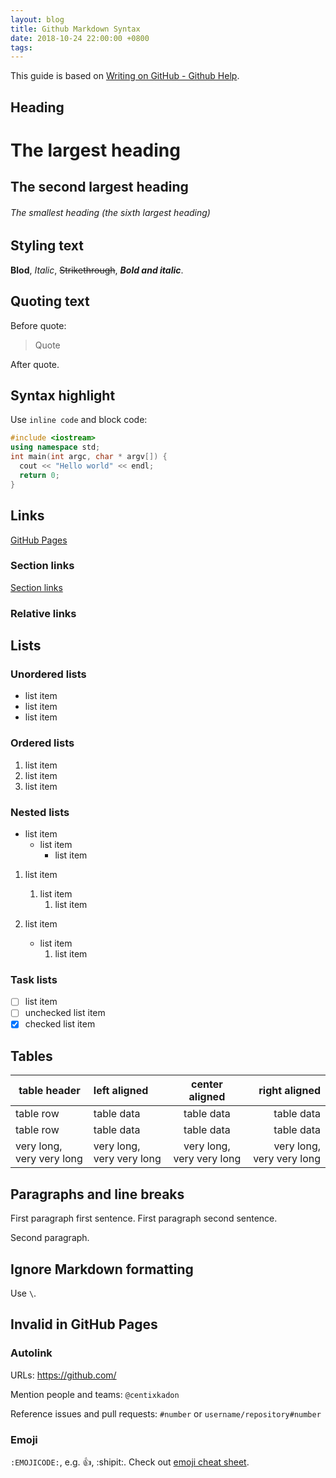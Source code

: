 ```yaml
---
layout: blog
title: Github Markdown Syntax
date: 2018-10-24 22:00:00 +0800
tags: 
---
```


This guide is based on [Writing on GitHub - Github Help](https://help.github.com/categories/writing-on-github/).

## Heading

# The largest heading
## The second largest heading
###### The smallest heading (the sixth largest heading)

## Styling text

**Blod**,
_Italic_,
~~Strikethrough~~,
**_Bold and italic_**.

## Quoting text

Before quote:

> Quote

After quote.

## Syntax highlight

Use `inline code` and block code:

```c++
#include <iostream>
using namespace std;
int main(int argc, char * argv[]) {
  cout << "Hello world" << endl;
  return 0;
}
```

## Links

[GitHub Pages](https://pages.github.com/)

### Section links

[Section links](#section-links)

### Relative links

## Lists

### Unordered lists

- list item
- list item
- list item

### Ordered lists

1. list item
1. list item
1. list item

### Nested lists

- list item
  - list item
    - list item

1. list item
   1. list item
      1. list item

1. list item
   - list item
     1. list item

### Task lists

- [ ] list item
- [ ] unchecked list item
- [x] checked list item

## Tables

| table header | left aligned | center aligned | right aligned |
| --- | :--- | :---: | ---: |
| table row | table data | table data | table data |
| table row | table data | table data | table data |
| very long, very very long | very long, very very long | very long, very very long | very long, very very long |

## Paragraphs and line breaks

First paragraph first sentence.
First paragraph second sentence.

Second paragraph.

## Ignore Markdown formatting

Use `\`.

## Invalid in GitHub Pages

### Autolink

URLs:
https://github.com/

Mention people and teams:
`@centixkadon`

Reference issues and pull requests:
`#number` or `username/repository#number`

### Emoji

`:EMOJICODE:`, e.g. :+1:, :shipit:.
Check out [emoji cheat sheet](https://www.webpagefx.com/tools/emoji-cheat-sheet/).
